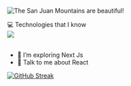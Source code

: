 ![The San Juan Mountains are beautiful!](https://i.ibb.co/r0pkxMB/banner.jpg "San Juan Mountains")


<main >
<span>💻 Technologies that I know</span>
<br/>
    <a  href="https://skillicons.dev">
    <img  src="https://skillicons.dev/icons?i=html,css,tailwind,javascript,react,nodejs,express,mongodb,firebase," />
    </a>
</main>
<br/>

- 🌱 I’m exploring Next Js
- 💬 Talk to me about React


[![GitHub Streak](https://github-readme-streak-stats.herokuapp.com?user=sharif-77&theme=nightowl)](https://git.io/streak-stats)








